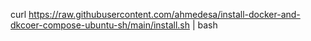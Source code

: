 curl https://raw.githubusercontent.com/ahmedesa/install-docker-and-dkcoer-compose-ubuntu-sh/main/install.sh | bash
